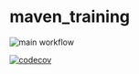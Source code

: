 # maven_training

![main workflow](https://github.com/ede800/maven_training/actions/workflows/build.yml/badge.svg)



[![codecov](https://codecov.io/gh/ede800/maven_training/branch/main/graph/badge.svg)](https://codecov.io/gh/ede800/maven_training)

